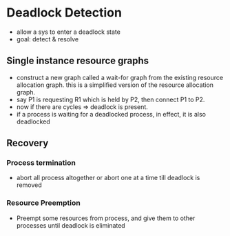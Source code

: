 # Deadlock Detection

- allow a sys to enter a deadlock state
- goal: detect & resolve

## Single instance resource graphs

- construct a new graph called a wait-for graph from the existing resource allocation graph. this is a simplified version of the resource allocation graph.
- say P1 is requesting R1 which is held by P2, then connect P1 to P2.
- now if there are cycles => deadlock is present.
- if a process is waiting for a deadlocked process, in effect, it is also deadlocked

## Recovery

### Process termination

- abort all process altogether or abort one at a time till deadlock is removed

### Resource Preemption

- Preempt some resources from process, and give them to other processes until deadlock is eliminated
